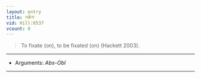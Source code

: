 ```yaml
---
layout: entry
title: འཆེལ་
vid: Hill:0537
vcount: 0
---
```

> To fixate (on), to be fixated (on) (Hackett 2003)\.

---
* Arguments: _Abs-Obl_

---

